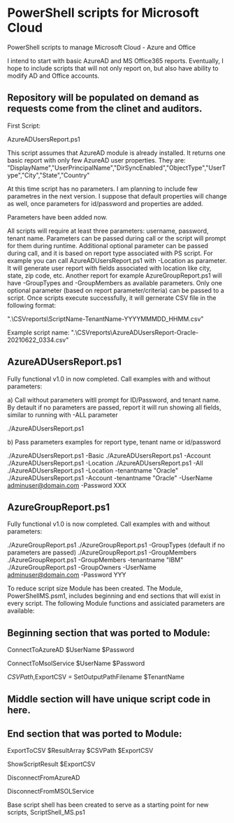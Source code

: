 # PowerShell scripts for Microsoft Cloud
PowerShell scripts to manage Microsoft Cloud - Azure and Office

I intend to start with basic AzureAD and MS Office365 reports.
Eventually, I hope to include scripts that will not only report on, but also have ability to modify AD and Office accounts.


## Repository will be populated on demand as requests come from the clinet and auditors.

First Script:

AzureADUsersReport.ps1

This script assumes that AzureAD module is already installed. It returns one basic report with only few AzureAD user properties. They are: "DisplayName","UserPrincipalName","DirSyncEnabled","ObjectType","UserType","City","State","Country"

At this time script has no parameters. I am planning to include few parametres in the next version. I suppose that default properties will change as well, once parameters for id/password and properties are added.

Parameters have been added now.

All scripts will require at least three parameters: username, password, tenant name. Parameters can be passed during call or the script will prompt for them during runtime. Additional optional parameter can be passed during call, and it is based on report type associated with PS script. For example you can call AzureADUsersReport.ps1 with -Location as parameter. It will generate user report with fields associated with location like city, state, zip code, etc. Another report for example AzureGroupReport.ps1 will have -GroupTypes and -GroupMembers as available parameters. Only one optional parameter (based on report parameter/criteria) can be passed to a script. Once scripts execute successfully, it will gernerate CSV file in the following format:

".\CSVreports\ScriptName-TenantName-YYYYMMMDD_HHMM.csv"

Example script name: ".\CSVreports\AzureADUsersReport-Oracle-20210622_0334.csv"


AzureADUsersReport.ps1
----------------------
Fully functional v1.0 in now completed. Call examples with and without parameters:

a) Call without parameters witll prompt for ID/Password, and tenant name. By detault if no parameters are passed, report it will run showing all fields, similar to running with -ALL parameter

./AzureADUsersReport.ps1

b) Pass parameters examples for report type, tenant name or id/password

./AzureADUsersReport.ps1 -Basic
./AzureADUsersReport.ps1 -Account
./AzureADUsersReport.ps1 -Location
./AzureADUsersReport.ps1 -All
./AzureADUsersReport.ps1 -Location -tenantname "Oracle"
./AzureADUsersReport.ps1 -Account -tenantname "Oracle" -UserName adminuser@domain.com -Password XXX




AzureGroupReport.ps1
--------------------
Fully functional v1.0 is now completed. Call examples with and without parameters:

./AzureGroupReport.ps1
./AzureGroupReport.ps1 -GroupTypes (default if no parameters are passed)
./AzureGroupReport.ps1 -GroupMembers
./AzureGroupReport.ps1 -GroupMembers -tenantname "IBM"
./AzureGroupReport.ps1 -GroupOwners -UserName adminuser@domain.com -Password YYY


To reduce script size Module has been created. The Module, PowerShellMS.psm1, includes beginning and end sections that will exist in every script. The following Module functions and assiciated parameters are available:

Beginning section that was ported to Module:
---------------------------------------------
ConnectToAzureAD $UserName $Password

ConnectToMsolService $UserName $Password

$CSVPath,$ExportCSV = SetOutputPathFilename $TenantName

Middle section will have unique script code in here.
----------------------------------------------------


End section that was ported to Module:
---------------------------------------
ExportToCSV $ResultArray $CSVPath $ExportCSV

ShowScriptResult $ExportCSV

DisconnectFromAzureAD

DisconnectFromMSOLService


Base script shell has been created to serve as a starting point for new scripts, ScriptShell_MS.ps1

